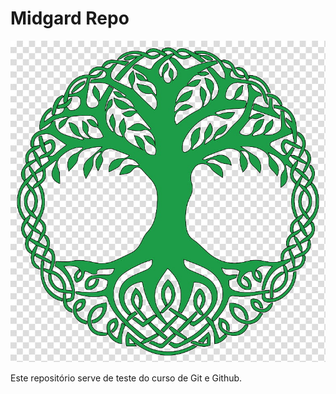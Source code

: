 # Midgard Repo

![Yggdrasil](yggdrasil.png)

Este repositório serve de teste do curso de Git e Github.
